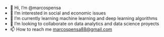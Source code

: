 - 👋 Hi, I’m @marcospensa
- 👀 I’m interested in social and economic issues
- 🌱 I’m currently learning machine learning and deep learning algorithms
- 💞️ I’m looking to collaborate on data analytics and data science proyects
- 📫 How to reach me marcospensa88@gmail.com

<!---
marcospensa/marcospensa is a ✨ special ✨ repository because its `README.md` (this file) appears on your GitHub profile.
You can click the Preview link to take a look at your changes.
--->
